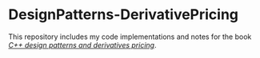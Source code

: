 # DesignPatterns-DerivativePricing
This repository includes my code implementations and notes for the book [*C++ design patterns and derivatives pricing*](https://neodb.social/books/493600/).
